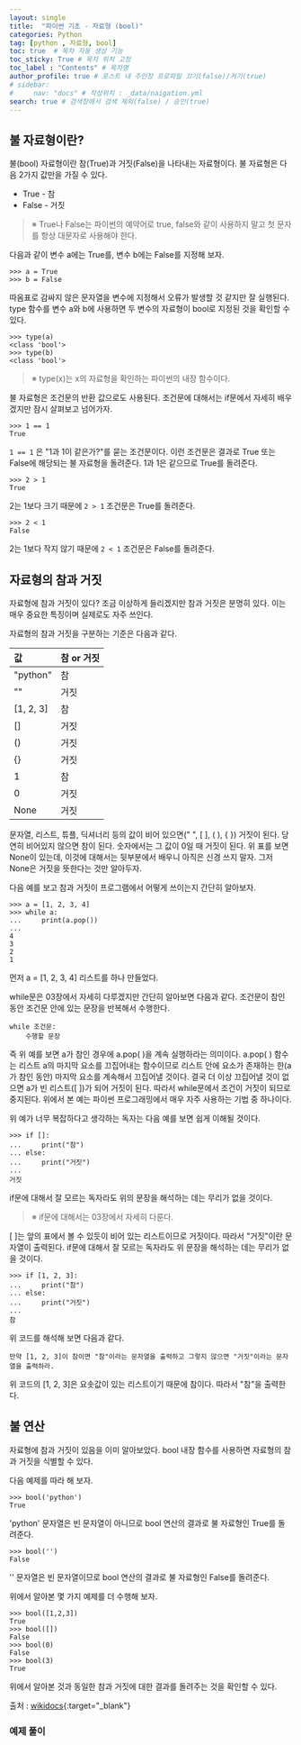 ```yaml
---
layout: single
title:  "파이썬 기초 - 자료형 (bool)"
categories: Python
tag: [python , 자료형, bool]
toc: true  # 목차 자동 생성 기능
toc_sticky: True # 목차 위치 고정 
toc_label : "Contents" # 목차명
author_profile: true # 포스트 내 주인장 프로파일 끄기(false)/켜기(true)
# sidebar:
#     nav: "docs" # 작성위치 : _data/naigation.yml
search: true # 검색창에서 검색 제외(false) / 승인(true)
---
```


## 불 자료형이란?

불(bool) 자료형이란 참(True)과 거짓(False)을 나타내는 자료형이다. 불 자료형은 다음 2가지 값만을 가질 수 있다.

- True - 참
- False - 거짓

> ※ True나 False는 파이썬의 예약어로 true, false와 같이 사용하지 말고 첫 문자를 항상 대문자로 사용해야 한다.

다음과 같이 변수 a에는 True를, 변수 b에는 False를 지정해 보자.

```
>>> a = True
>>> b = False
```

따옴표로 감싸지 않은 문자열을 변수에 지정해서 오류가 발생할 것 같지만 잘 실행된다. type 함수를 변수 a와 b에 사용하면 두 변수의 자료형이 bool로 지정된 것을 확인할 수 있다.

```
>>> type(a)
<class 'bool'>
>>> type(b)
<class 'bool'>
```

> ※ type(x)는 x의 자료형을 확인하는 파이썬의 내장 함수이다.

불 자료형은 조건문의 반환 값으로도 사용된다. 조건문에 대해서는 if문에서 자세히 배우겠지만 잠시 살펴보고 넘어가자.

```
>>> 1 == 1
True
```

`1 == 1` 은 "1과 1이 같은가?"를 묻는 조건문이다. 이런 조건문은 결과로 True 또는 False에 해당되는 불 자료형을 돌려준다. 1과 1은 같으므로 True를 돌려준다.

```
>>> 2 > 1
True
```

2는 1보다 크기 때문에 `2 > 1` 조건문은 True를 돌려준다.

```
>>> 2 < 1
False
```

2는 1보다 작지 않기 때문에 `2 < 1` 조건문은 False를 돌려준다.

## 자료형의 참과 거짓

자료형에 참과 거짓이 있다? 조금 이상하게 들리겠지만 참과 거짓은 분명히 있다. 이는 매우 중요한 특징이며 실제로도 자주 쓰인다.

자료형의 참과 거짓을 구분하는 기준은 다음과 같다.

| 값        | 참 or 거짓 |
| :-------- | :--------- |
| "python"  | 참         |
| ""        | 거짓       |
| [1, 2, 3] | 참         |
| []        | 거짓       |
| ()        | 거짓       |
| {}        | 거짓       |
| 1         | 참         |
| 0         | 거짓       |
| None      | 거짓       |

문자열, 리스트, 튜플, 딕셔너리 등의 값이 비어 있으면(" ", [ ], ( ), { }) 거짓이 된다. 당연히 비어있지 않으면 참이 된다. 숫자에서는 그 값이 0일 때 거짓이 된다. 위 표를 보면 None이 있는데, 이것에 대해서는 뒷부분에서 배우니 아직은 신경 쓰지 말자. 그저 None은 거짓을 뜻한다는 것만 알아두자.

다음 예를 보고 참과 거짓이 프로그램에서 어떻게 쓰이는지 간단히 알아보자.

```
>>> a = [1, 2, 3, 4]
>>> while a:
...     print(a.pop())
...
4
3
2
1
```

먼저 a = [1, 2, 3, 4] 리스트를 하나 만들었다.

while문은 03장에서 자세히 다루겠지만 간단히 알아보면 다음과 같다. 조건문이 참인 동안 조건문 안에 있는 문장을 반복해서 수행한다.

```
while 조건문:
    수행할 문장
```

즉 위 예를 보면 a가 참인 경우에 a.pop( )을 계속 실행하라는 의미이다. a.pop( ) 함수는 리스트 a의 마지막 요소를 끄집어내는 함수이므로 리스트 안에 요소가 존재하는 한(a가 참인 동안) 마지막 요소를 계속해서 끄집어낼 것이다. 결국 더 이상 끄집어낼 것이 없으면 a가 빈 리스트([ ])가 되어 거짓이 된다. 따라서 while문에서 조건이 거짓이 되므로 중지된다. 위에서 본 예는 파이썬 프로그래밍에서 매우 자주 사용하는 기법 중 하나이다.

위 예가 너무 복잡하다고 생각하는 독자는 다음 예를 보면 쉽게 이해될 것이다.

```
>>> if []:
...     print("참")
... else:
...     print("거짓")
...
거짓
```

if문에 대해서 잘 모르는 독자라도 위의 문장을 해석하는 데는 무리가 없을 것이다.

> ※ if문에 대해서는 03장에서 자세히 다룬다.

[ ]는 앞의 표에서 볼 수 있듯이 비어 있는 리스트이므로 거짓이다. 따라서 "거짓"이란 문자열이 출력된다. if문에 대해서 잘 모르는 독자라도 위 문장을 해석하는 데는 무리가 없을 것이다.

```
>>> if [1, 2, 3]:
...     print("참")
... else:
...     print("거짓")
... 
참
```

위 코드를 해석해 보면 다음과 같다.

```
만약 [1, 2, 3]이 참이면 "참"이라는 문자열을 출력하고 그렇지 않으면 "거짓"이라는 문자열을 출력하라.
```

위 코드의 [1, 2, 3]은 요솟값이 있는 리스트이기 때문에 참이다. 따라서 "참"을 출력한다.

## 불 연산

자료형에 참과 거짓이 있음을 이미 알아보았다. bool 내장 함수를 사용하면 자료형의 참과 거짓을 식별할 수 있다.

다음 예제를 따라 해 보자.

```
>>> bool('python')
True
```

'python' 문자열은 빈 문자열이 아니므로 bool 연산의 결과로 불 자료형인 True를 돌려준다.

```
>>> bool('')
False
```

'' 문자열은 빈 문자열이므로 bool 연산의 결과로 불 자료형인 False를 돌려준다.

위에서 알아본 몇 가지 예제를 더 수행해 보자.

```
>>> bool([1,2,3])
True
>>> bool([])
False
>>> bool(0)
False
>>> bool(3)
True
```

위에서 알아본 것과 동일한 참과 거짓에 대한 결과를 돌려주는 것을 확인할 수 있다.

출처 : [wikidocs](https://wikidocs.net/){:target="_blank"}

### 예제 풀이